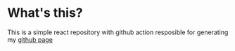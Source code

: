 # What's this?

This is a simple react repository with github action resposible for generating my [github page](https://yoga1290.github.io)
